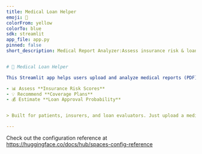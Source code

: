 ```yaml
---
title: Medical Loan Helper
emoji: 🏥
colorFrom: yellow
colorTo: blue
sdk: streamlit  
app_file: app.py
pinned: false
short_description: Medical Report Analyzer:Assess insurance risk & loan eligibe


# 🏥 Medical Loan Helper

This Streamlit app helps users upload and analyze medical reports (PDF) to:

- 📊 Assess **Insurance Risk Scores**
- 💡 Recommend **Coverage Plans**
- 💰 Estimate **Loan Approval Probability**


> Built for patients, insurers, and loan evaluators. Just upload a medical report and get an AI-driven summary and decision support!

---
```

Check out the configuration reference at https://huggingface.co/docs/hub/spaces-config-reference
